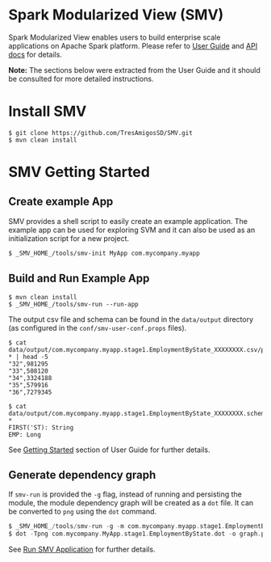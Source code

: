# Spark Modularized View (SMV)
Spark Modularized View enables users to build enterprise scale applications on Apache Spark platform.
Please refer to [User Guide](docs/user/0_user_toc.md) and
[API docs](http://tresamigossd.github.io/SMV/scaladocs/index.html#org.tresamigos.smv.package) for details.

**Note:** The sections below were extracted from the User Guide and it should be consulted for more detailed instructions.

# Install SMV

```shell
$ git clone https://github.com/TresAmigosSD/SMV.git
$ mvn clean install
```

# SMV Getting Started

## Create example App

SMV provides a shell script to easily create an example application.
The example app can be used for exploring SVM and it can also be used as an initialization script for a new project.

```bash
$ _SMV_HOME_/tools/smv-init MyApp com.mycompany.myapp
```

## Build and Run Example App

```shell
$ mvn clean install
$ _SMV_HOME_/tools/smv-run --run-app
```

The output csv file and schema can be found in the `data/output` directory (as configured in the `conf/smv-user-conf.props` files).

```shell
$ cat data/output/com.mycompany.myapp.stage1.EmploymentByState_XXXXXXXX.csv/part-* | head -5
"32",981295
"33",508120
"34",3324188
"35",579916
"36",7279345

$ cat data/output/com.mycompany.myapp.stage1.EmploymentByState_XXXXXXXX.schema/part-*
FIRST('ST): String
EMP: Long
```

See [Getting Started](docs/user/getting_started.md) section of User Guide for further details.

## Generate dependency graph

If `smv-run` is provided the `-g` flag, instead of running and persisting the module, the module dependency graph will be created as a `dot` file. It can be converted to `png` using the `dot` command.

```scala
$ _SMV_HOME_/tools/smv-run -g -m com.mycompany.myapp.stage1.EmploymentByState
$ dot -Tpng com.mycompany.MyApp.stage1.EmploymentByState.dot -o graph.png
```

See [Run SMV Application](docs/user/run_app.md) for further details.
